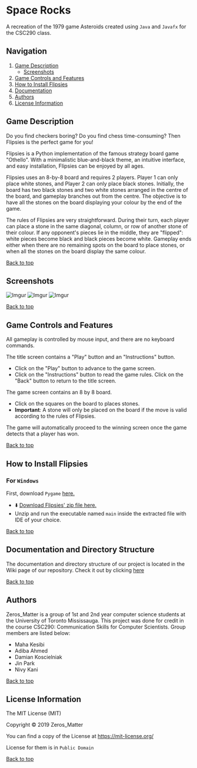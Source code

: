 # Space Rocks
A recreation of the 1979 game Asteroids created using `Java` and `Javafx` for the CSC290 class.


## Navigation
<a name="top"></a>
1. [Game Description](#intro)
    - [Screenshots](#screen)
2. [Game Controls and Features](#feature)
3. [How to Install Flipsies](#install)
4. [Documentation](#documen)
5. [Authors](#Authors)
6. [License Information](#license)

## <a name="intro"></a>Game Description

Do you find checkers boring? Do you find chess time-consuming? Then Flipsies is the perfect game for you!

Flipsies is a Python implementation of the famous strategy board game "Othello". With a minimalistic blue-and-black theme, an intuitive interface, and easy installation, Flipsies can be enjoyed by all ages.

Flipsies uses an 8-by-8 board and requires 2 players. Player 1 can only place white stones, and Player 2 can only place black
stones. Initially, the board has two black stones and two white stones arranged in the centre of the board, and gameplay
branches out from the centre. The objective is to have all the stones on the board displaying  your colour by the end of the
game.

The rules of Flipsies are very straightforward. During their turn, each player can place a stone in the same diagonal, column,
or row of another stone of their colour. If any opponent's pieces lie in the middle, they are "flipped": white pieces
become black and black pieces become white. Gameplay ends either when there are no remaining spots on the board to place
stones, or when all the stones on the board display the same colour.

[Back to top](#top)

## <a name="screen"></a>Screenshots

![Imgur](https://i.imgur.com/hTIDj54.png)
![Imgur](https://i.imgur.com/3TKCKOu.png)
![Imgur](https://i.imgur.com/raEKjA5.png)


[Back to top](#top)

## <a name="feature"></a>Game Controls and Features

All gameplay is controlled by mouse input, and there are no keyboard commands.

The title screen contains a "Play" button and an "Instructions" button.
- Click on the "Play" button to advance to the game screen.
- Click on the "Instructions" button to read the game rules. Click on the "Back" button to return to the title screen.

The game screen contains an 8 by 8 board.
- Click on the squares on the board to places stones.
- **Important**: A stone will only be placed on the board if the move is valid according to the rules of Flipsies.

The game will automatically proceed to the winning screen once the game detects that a player has won.

[Back to top](#top)

## <a name="install"></a>How to Install Flipsies

### For `Windows`

 First, download `Pygame` [here.](https://www.pygame.org/download.shtml)

- :arrow_down: [Download Flipsies' zip file here.](https://github.com/kwpark23/Zeros_Matter/zipball/master)
- Unzip and run the executable named `main` inside the extracted file with IDE of your choice.


[Back to top](#top)

## <a name="documen"></a>Documentation and Directory Structure

The documentation and directory structure of our project is located in the Wiki page of our repository.
Check it out by clicking [here](https://github.com/kwpark23/Zeros_Matter/wiki)

[Back to top](#top)

## <a name="Authors"></a>Authors

Zeros_Matter is a group of 1st and 2nd year computer science students at the University of Toronto Mississauga.
This project was done for credit in the course CSC290: Communication Skills for Computer Scientists. Group members
are listed below:

-	Maha Kesibi
-	Adiba Ahmed
-	Damian Koscielniak
-	Jin  Park
-	Nivy Kani

[Back to top](#top)

## <a name="license"></a>License Information

The MIT License (MIT)

Copyright © 2019 Zeros_Matter

You can find a copy of the License at https://mit-license.org/

License for them is in `Public Domain`


[Back to top](#top)
